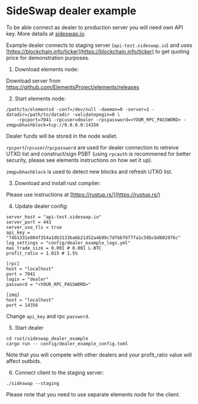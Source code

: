 SideSwap dealer example
=======================

To be able connect as dealer to production server you will need own API key. More details at [sideswap.io](https://sideswap.io/).

Example dealer connects to staging server (`api-test.sideswap.io`) and uses [https://blockchain.info/ticker](https://blockchain.info/ticker) to get quoting price for demonstration purposes.

1. Download elements node:

Download server from https://github.com/ElementsProject/elements/releases

2. Start elements node:

```shell
/path/to/elementsd -conf=/dev/null -daemon=0 -server=1 -datadir=/path/to/datadir -validatepegin=0 \
    -rpcport=7041 -rpcuser=dealer -rpcpassword=<YOUR_RPC_PASSWORD> -zmqpubhashblock=tcp://0.0.0.0:14356
```

Dealer funds will be stored in the node wallet.

`rpcport`/`rpcuser`/`rpcpassword` are used for dealer connection to retreive UTXO list and construct/sign PSBT (using `rpcauth` is recommened for better security, please see elements instructions on how set it up).

`zmqpubhashblock` is used to detect new blocks and refresh UTXO list.

3. Download and install rust compiler:

Please use instructions at [https://rustup.rs/](https://rustup.rs/)

4. Update dealer config:


```
server_host = "api-test.sideswap.io"
server_port = 443
server_use_tls = true
api_key = "74b1331e904f354a1db3133ba6b21d52a4b99c7dfbbf677fa1c58bcbd602976c"
log_settings = "config/dealer_example_logs.yml"
max_trade_size = 0.001 # 0.001 L-BTC
profit_ratio = 1.015 # 1.5%

[rpc]
host = "localhost"
port = 7041
login = "dealer"
password = "<YOUR_RPC_PASSWORD>"

[zmq]
host = "localhost"
port = 14356
```

Change `api_key` and rpc `password`.

5. Start dealer

```shell
cd rust/sideswap_dealer_example
cargo run -- config/dealer_example_config.toml
```

Note that you will compete with other dealers and your profit_ratio value will affect outbids.

6. Connect client to the staging server:

```shell
./sideswap --staging
```

Please note that you need to use separate elements node for the client.
